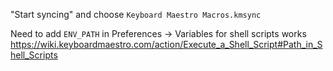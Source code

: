"Start syncing" and choose `Keyboard Maestro Macros.kmsync`

Need to add `ENV_PATH` in Preferences -> Variables for shell scripts works
https://wiki.keyboardmaestro.com/action/Execute_a_Shell_Script#Path_in_Shell_Scripts